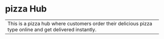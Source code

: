 # pizza Hub
<table>
<tr>
<td>
  This is a pizza hub  where customers order their delicious pizza type online and get delivered instantly.
</td>
</tr>
</table>